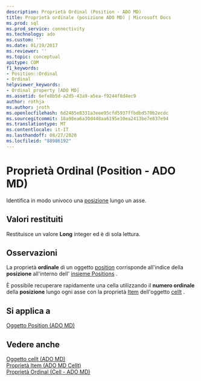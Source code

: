 ```yaml
---
description: Proprietà Ordinal (Position - ADO MD)
title: Proprietà ordinale (posizione ADO MD) | Microsoft Docs
ms.prod: sql
ms.prod_service: connectivity
ms.technology: ado
ms.custom: ''
ms.date: 01/19/2017
ms.reviewer: ''
ms.topic: conceptual
apitype: COM
f1_keywords:
- Position::Ordinal
- Ordinal
helpviewer_keywords:
- Ordinal property [ADO MD]
ms.assetid: 6efe8b5d-a2d5-43a9-a5ea-f9244f8d4ec9
author: rothja
ms.author: jroth
ms.openlocfilehash: 6d2485e8331a3eee95cfd5937ffbdbd570b2ecdc
ms.sourcegitcommit: 18a98ea6a30d448aa6195e10ea2413be7e837e94
ms.translationtype: MT
ms.contentlocale: it-IT
ms.lasthandoff: 08/27/2020
ms.locfileid: "88986192"
---
```

# <a name="ordinal-property-ado-md-position"></a>Proprietà Ordinal (Position - ADO MD)
Identifica in modo univoco una [posizione](./position-object-ado-md.md) lungo un asse.  
  
## <a name="return-values"></a>Valori restituiti  
 Restituisce un valore **Long** integer ed è di sola lettura.  
  
## <a name="remarks"></a>Osservazioni  
 La proprietà **ordinale** di un oggetto [position](./position-object-ado-md.md) corrisponde all'indice della **posizione** all'interno dell' [insieme Positions](./positions-collection-ado-md.md) .  
  
 È possibile recuperare rapidamente una cella utilizzando il **numero ordinale** della **posizione** lungo ogni asse con la proprietà [Item](./item-property-ado-md-cellset.md) dell'oggetto [cellt](./cellset-object-ado-md.md) .  
  
## <a name="applies-to"></a>Si applica a  
 [Oggetto Position (ADO MD)](./position-object-ado-md.md)  
  
## <a name="see-also"></a>Vedere anche  
 [Oggetto cellt (ADO MD)](./cellset-object-ado-md.md)   
 [Proprietà Item (ADO MD Cellt)](./item-property-ado-md-cellset.md)   
 [Proprietà Ordinal (Cell - ADO MD)](./ordinal-property-ado-md-cell.md)